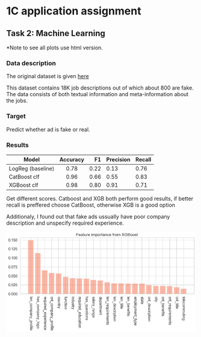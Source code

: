 # 1C application assignment 

## Task 2: Machine Learning

\*Note to see all plots use html version.

### Data description
The original dataset is given [here](https://www.kaggle.com/shivamb/real-or-fake-fake-jobposting-prediction) 

This dataset contains 18K job descriptions out of which about 800 are fake. The data consists of both textual information and meta-information about the jobs.


### Target 

Predict whether ad is fake or real.


### Results

| Model            | Accuracy      | F1    | Precision | Recall |
| ---------------- |:-------------:| -----:|-----------|--------|
| LogReg (baseline)| 0.78          | 0.22  | 0.13      | 0.76   |
| CatBoost clf     | 0.96          | 0.66  | 0.55      | 0.83   |
| XGBoost clf      | 0.98          | 0.80  | 0.91      | 0.71   |


Get different scores. Catboost and XGB both perform good results, if better recall is preffered choose CatBoost, otherwise XGB is a good 
option


Additionaly, I found out that fake ads ussually have poor company description and unspecify required experience.

![Feature importance](/img/importance.png)